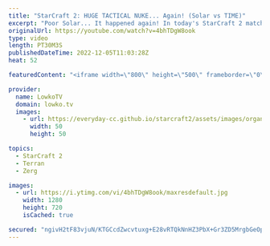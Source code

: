 ```yaml
---
title: "StarCraft 2: HUGE TACTICAL NUKE... Again! (Solar vs TIME)"
excerpt: "Poor Solar... It happened again! In today's StarCraft 2 match I cast a game between Solar (Zerg) and TIME (Terran) from the ESL Open Cup Korea Grand Finals. In this match Solar once more takes a Nuke to the majority of his army.  Support my work on Patreon: https://www.patreon.com/lowkotv Become a YouTube"
originalUrl: https://youtube.com/watch?v=4bhTDgW8ook
type: video
length: PT30M3S
publishedDateTime: 2022-12-05T11:03:28Z
heat: 52

featuredContent: "<iframe width=\"800\" height=\"500\" frameborder=\"0\" src=\"https://www.youtube.com/embed/4bhTDgW8ook\" allow=\"accelerometer; autoplay; encrypted-media; gyroscope; picture-in-picture\" allowfullscreen></iframe>"

provider:
  name: LowkoTV
  domain: lowko.tv
  images:
    - url: https://everyday-cc.github.io/starcraft2/assets/images/organizations/lowko.tv-50x50.jpg
      width: 50
      height: 50

topics:
  - StarCraft 2
  - Terran
  - Zerg

images:
  - url: https://i.ytimg.com/vi/4bhTDgW8ook/maxresdefault.jpg
    width: 1280
    height: 720
    isCached: true

secured: "ngivH2tF83vjuN/KTGCcdZwcvtuxg+E28vRTQkNnHZ3PbX+Gr3ZD5MrgbGeOpscrK7buwX4gqH2VNfWolBRoFxx+vn8UXEXhViW0IFEEp2IluxohRRcU1fEURPhIDCns8LxvrrI/442WEuY20GaqhGhFPMg7dqLebiDdbE2e+P21AP/9Ma9NZO6uI5tpdOMVKjeswvmRYLGjfW0m5t3LP3lI8il+e74KP7NZPnZ2wxC6KR5+plq/KsIH4TdPBCJBLYh3SiA/8mYY6oRQhtjfDE6e+5Iiqj/QJO0OBsltmESH9kit8ZThXjZ8TnSpcdpp6Tz5n6iii9yyLIL4v8owZ25RU/zcW6NrT79eCn8/6k/rD+FNJYY/S1JY4SoheVhofFUNgIeZUdXtkramRyJGYeq0uYf0Je86rw6QQA5uWUQ=;4RN2bKIy3c4FyJ5dRA5HqQ=="
---
```


